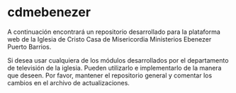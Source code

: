 # cdmebenezer
A continuación encontrará un repositorio desarrollado para la plataforma web de la Iglesia de Cristo Casa de Misericordia Ministerios Ebenezer Puerto Barrios.

Si desea usar cualquiera de los módulos desarrollados por el departamento de televisión de la iglesia. Pueden utilizarlo e implementarlo de la manera que deseen. Por favor, mantener el repositorio general y comentar los cambios en el archivo de actualizaciones.
